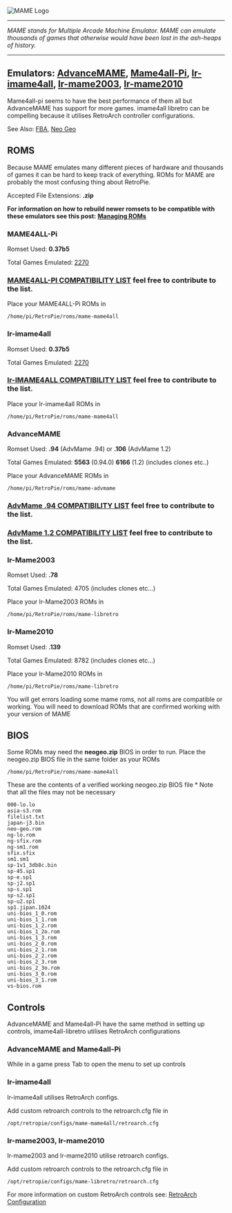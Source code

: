 ![MAME Logo](https://emillister.files.wordpress.com/2010/02/mame.png)

***
_MAME stands for Multiple Arcade Machine Emulator. MAME can emulate thousands of games that otherwise would have been lost in the ash-heaps of history._

***
## Emulators: [AdvanceMAME](http://advancemame.sourceforge.net/), [Mame4all-Pi](https://github.com/RetroPie/mame4all-pi), [lr-imame4all](https://github.com/libretro/imame4all-libretro), [lr-mame2003](https://github.com/libretro/mame2003-libretro), [lr-mame2010](https://github.com/libretro/mame2010-libretro)

Mame4all-pi seems to have the best performance of them all but AdvanceMAME has support for more games. imame4all libretro can be compelling because it utilises RetroArch controller configurations.

See Also: [FBA](https://github.com/petrockblog/RetroPie-Setup/wiki/FinalBurn-Alpha), [Neo Geo](https://github.com/petrockblog/RetroPie-Setup/wiki/GnGeo-Pi)

## ROMS

Because MAME emulates many different pieces of hardware and thousands of games it can be hard to keep track of everything. ROMs for MAME are probably the most confusing thing about RetroPie.

Accepted File Extensions: **.zip**

**For information on how to rebuild newer romsets to be compatible with these emulators see this post:**
**[Managing ROMs](https://github.com/petrockblog/RetroPie-Setup/wiki/Managing-ROMs)**

### **MAME4ALL-Pi**

Romset Used: **0.37b5**

Total Games Emulated: [2270](http://code.google.com/p/imame4all/wiki/GameList) 

### [**MAME4ALL-PI COMPATIBILITY LIST**](https://docs.google.com/spreadsheets/d/1gpuoZx78kDDdnf_yADicsSZHMfpOxNySSov7UdCDAik/edit?usp=sharing)  feel free to contribute to the list.

Place your MAME4ALL-Pi ROMs in
```
/home/pi/RetroPie/roms/mame-mame4all
```
### **lr-imame4all**

Romset Used: **0.37b5**

Total Games Emulated: [2270](http://code.google.com/p/imame4all/wiki/GameList) 

### [**lr-IMAME4ALL COMPATIBILITY LIST**](https://docs.google.com/spreadsheets/d/1Fmx2RPcgVgIIeKpaBKNEGWCDuu3DGfR-VkrnIVsIpeE/edit?usp=sharing)  feel free to contribute to the list.

Place your lr-imame4all ROMs in
```
/home/pi/RetroPie/roms/mame-mame4all
```

### **AdvanceMAME**

Romset Used: **.94** (AdvMame .94) or **.106** (AdvMame 1.2)

Total Games Emulated: **5563** (0.94.0) **6166** (1.2) (includes clones etc..)

Place your AdvanceMAME ROMs in
```
/home/pi/RetroPie/roms/mame-advmame
```

### [**AdvMame .94 COMPATIBILITY LIST**](https://docs.google.com/spreadsheets/d/1AEQ94buG0rvbW0xdnYKeuEhHeCbuZlRfRJQCb1Dt8fw/edit?usp=sharing)  feel free to contribute to the list.

### [**AdvMame 1.2 COMPATIBILITY LIST**](https://docs.google.com/spreadsheets/d/1RapyxChe2BMOfbX-FsCup9SXGxvS1WmXAofwaTJtmxc/edit?usp=sharing)  feel free to contribute to the list.

### lr-Mame2003

Romset Used: **.78**

Total Games Emulated: 4705 (includes clones etc...)

Place your lr-Mame2003 ROMs in
```
/home/pi/RetroPie/roms/mame-libretro
```

### lr-Mame2010

Romset Used: **.139**

Total Games Emulated: 8782 (includes clones etc...)

Place your lr-Mame2010 ROMs in
```
/home/pi/RetroPie/roms/mame-libretro
```

You will get errors loading some mame roms, not all roms are compatible or working. You will need to download ROMs that are confirmed working with your version of MAME

## BIOS
Some ROMs may need the **neogeo.zip** BIOS in order to run. Place the neogeo.zip BIOS file in the same folder as your ROMs
```shell
/home/pi/RetroPie/roms/mame-mame4all
```

These are the contents of a verified working neogeo.zip BIOS file * Note that all the files may not be necessary

```shell
000-lo.lo
asia-s3.rom
filelist.txt
japan-j3.bin
neo-geo.rom
ng-lo.rom
ng-sfix.rom
ng-sm1.rom
sfix.sfix
sm1.sm1
sp-1v1_3db8c.bin
sp-45.sp1
sp-e.sp1
sp-j2.sp1
sp-s.sp1
sp-s2.sp1
sp-u2.sp1
sp1.jipan.1024
uni-bios_1_0.rom
uni-bios_1_1.rom
uni-bios_1_2.rom
uni-bios_1_2o.rom
uni-bios_1_3.rom
uni-bios_2_0.rom
uni-bios_2_1.rom
uni-bios_2_2.rom
uni-bios_2_3.rom
uni-bios_2_3o.rom
uni-bios_3_0.rom
uni-bios_3_1.rom
vs-bios.rom
```
## Controls
AdvanceMAME and Mame4all-Pi have the same method in setting up controls, imame4all-libretro utilises RetroArch configurations

### AdvanceMAME and Mame4all-Pi

While in a game press Tab to open the menu to set up controls

### lr-imame4all

lr-imame4all utilises RetroArch configs.

Add custom retroarch controls to the retroarch.cfg file in
```shell
/opt/retropie/configs/mame-mame4all/retroarch.cfg
```
### lr-mame2003, lr-mame2010

lr-mame2003 and lr-mame2010 utilise retroarch configs.

Add custom retroarch controls to the retroarch.cfg file in
```shell
/opt/retropie/configs/mame-libretro/retroarch.cfg
```
For more information on custom RetroArch controls see: [RetroArch Configuration](https://github.com/petrockblog/RetroPie-Setup/wiki/RetroArch-Configuration)